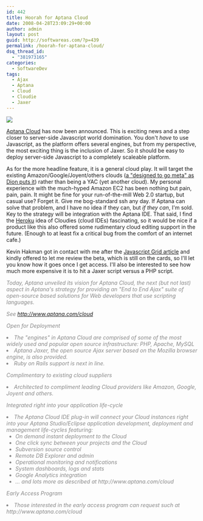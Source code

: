 ```yaml
---
id: 442
title: Hoorah for Aptana Cloud
date: 2008-04-28T23:09:29+00:00
author: admin
layout: post
guid: http://softwareas.com/?p=439
permalink: /hoorah-for-aptana-cloud/
dsq_thread_id:
  - "381973165"
categories:
  - SoftwareDev
tags:
  - Ajax
  - Aptana
  - Cloud
  - Cloudie
  - Jaxer
---
```

<a href="http://aptana.com/cloud"><img src="http://img528.imageshack.us/img528/6937/cloudlogolarge0fa7.png"></a>

<a href="http://aptana.com/cloud">Aptana Cloud</a> has now been announced. This is exciting news and a step closer to server-side Javascript world domination. You don't *have* to use Javascript, as the platform offers several engines, but from my perspective, the most exciting thing is the inclusion of Jaxer. So it should be easy to deploy server-side Javascript to a completely scaleable platform.

As for the more headline feature, it is a general cloud play. It will target the existing Amazon/Google/Joyent/others clouds (<a href="http://ajaxian.com/archives/aptana-cloud-develop-on-your-desktop-sync-out-to-the-cloud">a "designed to go meta" as Dion puts it</a>) rather than being a YAC (yet another cloud). My personal experience with the much-hyped Amazon EC2 has been nothing but pain, pain, pain. It might be fine for your run-of-the-mill Web 2.0 startup, but casual use? Forget it. Give me bog-standard ssh any day. If Aptana can solve that problem, and I have no idea if they can, but <i>if they can</i>, I'm sold. Key to the strategy will be integration with the Aptana IDE. That said, I find the <a href="http://heroku.com">Heroku</a> idea of Cloudies (cloud IDEs) fascinating, so it would be nice if a product like this also offered some rudimentary cloud editing support in the future. (Enough to at least fix a critical bug from the comfort of an internet cafe.)

Kevin Hakman got in contact with me after the <a href="http://softwareas.com/the-javascript-grid">Javascript Grid article</a> and kindly offered to let me review the beta, which is still on the cards, so I'll let you know how it goes once I get access. I'll also be interested to see how much more expensive it is to hit a Jaxer script versus a PHP script.

<div style="font-style: italic; color: #888;">
Today, Aptana unveiled its vision for Aptana Cloud, the next (but not last) aspect in Aptana's strategy for providing an "End to End Ajax" suite of open-source based solutions for Web developers that use scripting languages.

See http://www.aptana.com/cloud

Open for Deployment

<li> The "engines" in Aptana Cloud are comprised of some of the most widely used and popular open source infrastructure: PHP, Apache, MySQL
<li> Aptana Jaxer, the open source Ajax server based on the Mozilla browser engine, is also provided.
<li> Ruby on Rails support is next in line.

Complimentary to existing cloud suppliers
<li> Architected to compliment leading Cloud providers like Amazon, Google, Joyent and others.

Integrated right into your application life-cycle

<li> The Aptana Cloud IDE plug-in will connect your Cloud instances right into your Aptana Studio/Eclipse application development, deployment  and management life-cycles featuring:

<ul>
<li> On demand instant deployment to the Cloud
<li> One click sync between your projects and the Cloud
<li> Subversion source control
<li> Remote DB Explorer and admin
<li> Operational monitoring and notifications
<li> System dashboards, logs and stats
<li> Google Analytics integration
<li> ... and lots more as described at http://www.aptana.com/cloud
</ul>

Early Access Program
<li> Those interested in the early access program can request such at http://www.aptana.com/cloud

</div>
